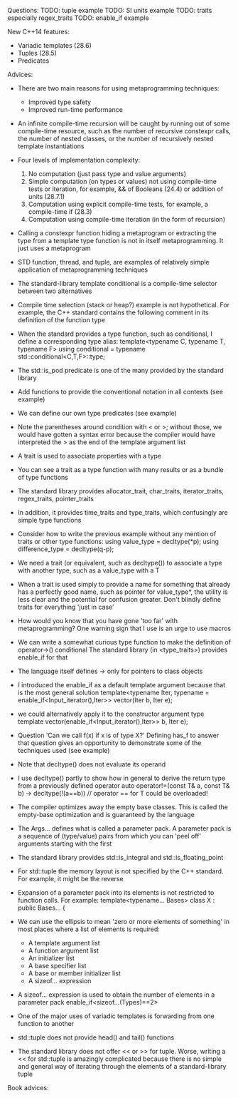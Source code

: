 Questions:
TODO: tuple example
TODO: SI units example
TODO: traits
especially regex_traits
TODO: enable_if example

New C++14 features:
* Variadic templates (28.6)
* Tuples (28.5)
* Predicates


Advices:
* There are two main reasons for using metaprogramming techniques:
	* Improved type safety
	* Improved run-time performance
* An infinite compile-time recursion will be caught by running out of some compile-time resource, 
  such as the number of recursive constexpr calls, the number of nested classes, 
  or the number of recursively nested template instantiations
* Four levels of implementation complexity:
	1. No computation (just pass type and value arguments)
	2. Simple computation (on types or values) not using compile-time tests or iteration, for example, 
	   && of Booleans (24.4) or addition of units (28.7.1)
	3. Computation using explicit compile-time tests, for example, a compile-time if (28.3)
	4. Computation using compile-time iteration (in the form of recursion)
* Calling a constexpr function hiding a metaprogram or extracting the type from a template type function 
  is not in itself metaprogramming. It just uses a metaprogram
* STD function, thread, and tuple, are examples of relatively simple application of metaprogramming techniques
* The standard-library template conditional is a compile-time selector between two alternatives
* Compile time selection (stack or heap?) example is not hypothetical. For example, the C++ standard contains 
  the following comment in its definition of the function type
* When the standard provides a type function, such as conditional, I define a corresponding type alias:
template<typename C, typename T, typename F>
using conditional = typename std::conditional<C,T,F>::type;
* The std::is_pod predicate is one of the many provided by the standard library
* Add functions to provide the conventional notation in all contexts (see example)
* We can define our own type predicates (see example)
* Note the parentheses around condition with < or >; without those, we would have gotten a syntax error 
  because the compiler would have interpreted the > as the end of the template argument list
* A trait is used to associate properties with a type
* You can see a trait as a type function with many results or as a bundle of type functions
* The standard library provides allocator_trait, char_traits, iterator_traits, regex_traits, pointer_traits
* In addition, it provides time_traits and type_traits, which confusingly are simple type functions
* Consider how to write the previous example without any mention of traits or other type functions:
using value_type = decltype(*p); 
using difference_type = decltype(q-p);
* We need a trait (or equivalent, such as decltype()) to associate a type with another type, such as a value_type with a T
* When a trait is used simply to provide a name for something that already has a perfectly good name, such as pointer for value_type*,
  the utility is less clear and the potential for confusion greater. Don't blindly define traits for everything 'just in case'
* How would you know that you have gone 'too far' with metaprogramming? One warning sign that I use is an urge to use macros
* We can write a somewhat curious type function to make the definition of operator->() conditional
  The standard library (in <type_traits>) provides enable_if for that
* The language itself defines -> only for pointers to class objects 
* I introduced the enable_if as a default template argument because that is the most general solution
template<typename Iter, typename = enable_if<Input_iterator<Iter>(),Iter>>
vector(Iter b, Iter e);

* we could alternatively apply it to the constructor argument type
template<typename Iter>
vector(enable_if<Input_iterator<Iter>(),Iter>> b, Iter e);

* Question 'Can we call f(x) if x is of type X?' Defining has_f to answer that question gives an opportunity
  to demonstrate some of the techniques used (see example)
* Note that decltype() does not evaluate its operand
* I use decltype() partly to show how in general to derive the return type from a previously defined operator
auto operator!=(const T& a, const T& b) -> decltype(!(a==b))
// operator == for T could be overloaded!

* The compiler optimizes away the empty base classes. This is called the empty-base optimization and is guaranteed by the language
* The Args... defines what is called a parameter pack. A parameter pack is a sequence of (type/value) pairs from which you can 
  'peel off' arguments starting with the first
* The standard library provides std::is_integral and std::is_floating_point
* For std::tuple the memory layout is not specified by the C++ standard. For example, it might be the reverse
* Expansion of a parameter pack into its elements is not restricted to function calls. For example:
template<typename... Bases> 
class X : public Bases... {

* We can use the ellipsis to mean 'zero or more elements of something' in most places where a list of elements is required:
	* A template argument list
	* A function argument list
	* An initializer list
	* A base specifier list
	* A base or member initializer list
	* A sizeof... expression
* A sizeof... expression is used to obtain the number of elements in a parameter pack
enable_if<sizeof...(Types)==2>

* One of the major uses of variadic templates is forwarding from one function to another
* std::tuple does not provide head() and tail() functions
* The standard library does not offer << or >> for tuple. Worse, writing a << for std::tuple is amazingly complicated 
  because there is no simple and general way of iterating through the elements of a standard-library tuple

Book advices: 